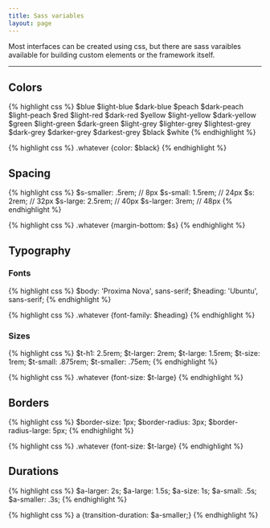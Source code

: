 ```yaml
---
title: Sass variables
layout: page
---
```


<p class="t-large">Most interfaces can be created using css, but there are sass varaibles available for building custom elements or the framework itself.</p>

<hr />

## Colors

{% highlight css %}
$blue
$light-blue
$dark-blue
$peach
$dark-peach
$light-peach
$red
$light-red
$dark-red
$yellow
$light-yellow
$dark-yellow
$green
$light-green
$dark-green
$light-grey
$lighter-grey
$lightest-grey
$dark-grey
$darker-grey
$darkest-grey
$black
$white
{% endhighlight %}

{% highlight css %}
.whatever {color: $black}
{% endhighlight %}

## Spacing

{% highlight css %}
$s-smaller: .5rem; // 8px
$s-small: 1.5rem; // 24px
$s: 2rem; // 32px
$s-large: 2.5rem; // 40px
$s-larger: 3rem; // 48px
{% endhighlight %}

{% highlight css %}
.whatever {margin-bottom: $s}
{% endhighlight %}

## Typography

### Fonts

{% highlight css %}
$body: 'Proxima Nova', sans-serif;
$heading: 'Ubuntu', sans-serif;
{% endhighlight %}

{% highlight css %}
.whatever {font-family: $heading}
{% endhighlight %}

### Sizes

{% highlight css %}
$t-h1: 2.5rem;
$t-larger: 2rem;
$t-large: 1.5rem;
$t-size: 1rem;
$t-small: .875rem;
$t-smaller: .75em;
{% endhighlight %}

{% highlight css %}
.whatever {font-size: $t-large}
{% endhighlight %}

## Borders

{% highlight css %}
$border-size: 1px;
$border-radius: 3px;
$border-radius-large: 5px;
{% endhighlight %}

{% highlight css %}
.whatever {font-size: $t-large}
{% endhighlight %}

## Durations

{% highlight css %}
$a-larger: 2s;
$a-large: 1.5s;
$a-size: 1s;
$a-small: .5s;
$a-smaller: .3s;
{% endhighlight %}

{% highlight css %}
a {transition-duration: $a-smaller;}
{% endhighlight %}
